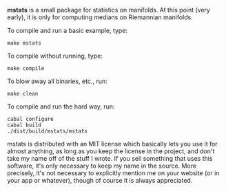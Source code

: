 **mstats** is a small package for statistics on manifolds. At this point (very
early), it is only for computing medians on Riemannian manifolds.

To compile and run a basic example, type:

    make mstats

To compile without running, type:

    make compile

To blow away all binaries, etc., run:

    make clean

To compile and run the hard way, run:

    cabal configure
    cabal build
    ./dist/build/mstats/mstats

mstats is distributed with an MIT license which basically lets you use it for
almost anything, as long as you keep the license in the project, and don't
take my name off of the stuff I wrote. If you sell something that uses this software, it's only necessary to keep my name in the source. More precisely, it's not necessary to explicitly mention me on your website (or in your app or whatever), though of course it is always appreciated.